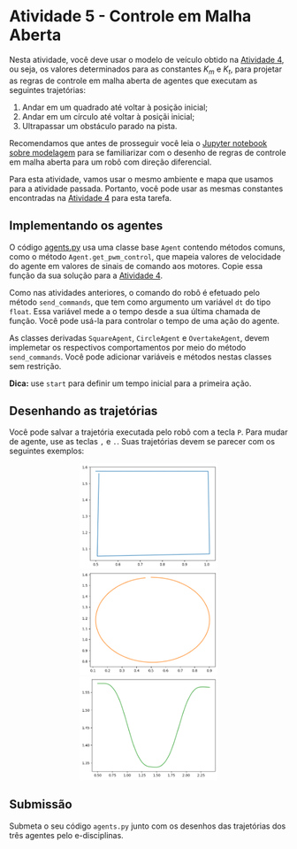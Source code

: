# Atividade 5 - Controle em Malha Aberta

Nesta atividade, você deve usar o modelo de veículo obtido na [Atividade 4](../model/), ou seja, 
os valores determinados para as constantes $`K_m`$ e $`K_t`$, para projetar as regras de controle
em malha aberta de agentes que executam as seguintes trajetórias:

1. Andar em um quadrado até voltar à posição inicial;
2. Andar em um círculo até voltar à posiçãi inicial;
3. Ultrapassar um obstáculo parado na pista.

Recomendamos que antes de prosseguir você leia o [Jupyter notebook sobre modelagem](../Modelagem.ipynb) 
para se familiarizar com o desenho de regras de controle em malha aberta para um robô com direção diferencial. 

Para esta atividade, vamos usar o mesmo ambiente e mapa que usamos para a atividade passada.
Portanto, você pode usar as mesmas constantes encontradas na [Atividade 4](../model/) para esta
tarefa. 

## Implementando os agentes

O código [agents.py](./agents.py) usa uma classe base `Agent` contendo métodos comuns, como o
método `Agent.get_pwm_control`, que mapeia valores de velocidade do agente em valores de sinais de comando aos motores.
Copie essa função da sua solução para a [Atividade 4](../model/).

Como nas atividades anteriores, o comando do robô é efetuado pelo método `send_commands`, que tem
como argumento um variável `dt` do tipo `float`. Essa variável mede a o tempo desde a sua última chamada
de função. Você pode usá-la para controlar o tempo de uma ação do agente.

As classes derivadas `SquareAgent`, `CircleAgent` e `OvertakeAgent`, devem implemetar os respectivos comportamentos 
por meio do método `send_commands`. Você pode adicionar variáveis e métodos nestas classes sem restrição.

**Dica:** use `start` para definir um tempo inicial para a primeira ação.

## Desenhando as trajetórias

Você pode salvar a trajetória executada pelo robô com a tecla `P`. Para mudar de agente, use as
teclas `,` e `.`. Suas trajetórias devem se parecer com os seguintes exemplos:

<figure>
  <div style="text-align: center">
  <img src="../img/square.png" alt="Trajetória para o SquareAgent." width="250px">
  <img src="../img/circle.png" alt="Trajetória para o CircleAgent." width="250px">
  <img src="../img/overtake.png" alt="Trajetória para o OvertakeAgent." width="250px">
  </div>
</figure>

## Submissão

Submeta o seu código `agents.py` junto com os desenhos das trajetórias dos três agentes pelo
e-disciplinas.
